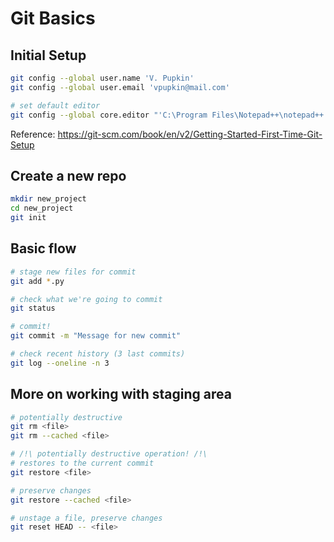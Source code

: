 # Git Basics

## Initial Setup

```sh
git config --global user.name 'V. Pupkin'
git config --global user.email 'vpupkin@mail.com'

# set default editor
git config --global core.editor "'C:\Program Files\Notepad++\notepad++.exe' -multiInst -notabbar -nosession -noPlugin"
```

Reference: https://git-scm.com/book/en/v2/Getting-Started-First-Time-Git-Setup

## Create a new repo

```sh
mkdir new_project
cd new_project
git init
```

## Basic flow

```sh
# stage new files for commit
git add *.py

# check what we're going to commit
git status

# commit!
git commit -m "Message for new commit"

# check recent history (3 last commits)
git log --oneline -n 3
```

## More on working with staging area

```sh
# potentially destructive
git rm <file>
git rm --cached <file>

# /!\ potentially destructive operation! /!\
# restores to the current commit
git restore <file>

# preserve changes
git restore --cached <file>

# unstage a file, preserve changes
git reset HEAD -- <file>
```
